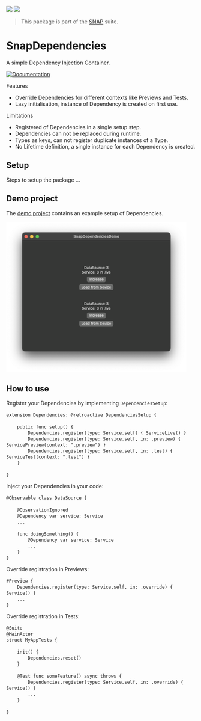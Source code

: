<!-- Copy badges from SPI -->
[![](https://img.shields.io/endpoint?url=https%3A%2F%2Fswiftpackageindex.com%2Fapi%2Fpackages%2Fsimonnickel%2Fsnap-dependencies%2Fbadge%3Ftype%3Dplatforms)](https://swiftpackageindex.com/simonnickel/snap-dependencies)
[![](https://img.shields.io/endpoint?url=https%3A%2F%2Fswiftpackageindex.com%2Fapi%2Fpackages%2Fsimonnickel%2Fsnap-dependencies%2Fbadge%3Ftype%3Dswift-versions)](https://swiftpackageindex.com/simonnickel/snap-dependencies) 

> This package is part of the [SNAP](https://github.com/simonnickel/snap) suite.


# SnapDependencies

A simple Dependency Injection Container.

[![Documentation][documentation badge]][documentation] 

[documentation]: https://swiftpackageindex.com/simonnickel/snap-dependencies/main/documentation/snapdependencies
[documentation badge]: https://img.shields.io/badge/Documentation-DocC-blue

Features
* Override Dependencies for different contexts like Previews and Tests.
* Lazy initialisation, instance of Dependency is created on first use.

Limitations
* Registered of Dependencies in a single setup step.
* Dependencies can not be replaced during runtime.
* Types as keys, can not register duplicate instances of a Type.
* No Lifetime definition, a single instance for each Dependency is created.

## Setup

Steps to setup the package ...


## Demo project

The [demo project](/PackageDemo) contains an example setup of Dependencies.

<img src="/screenshot.png" height="400">


## How to use

Register your Dependencies by implementing `DependenciesSetup`:
```
extension Dependencies: @retroactive DependenciesSetup {
	
	public func setup() {
		Dependencies.register(type: Service.self) { ServiceLive() }
		Dependencies.register(type: Service.self, in: .preview) { ServicePreview(context: ".preview") }
		Dependencies.register(type: Service.self, in: .test) { ServiceTest(context: ".test") }
	}
	
}
```

Inject your Dependencies in your code:
```
@Observable class DataSource {

	@ObservationIgnored
	@Dependency var service: Service
	...
	
	func doingSomething() {
		@Dependency var service: Service
		...
	}
}
```

Override registration in Previews:
```
#Preview {
	Dependencies.register(type: Service.self, in: .override) { Service() }
	...
}
```

Override registration in Tests:
```
@Suite
@MainActor
struct MyAppTests {
	
	init() {
		Dependencies.reset()
	}
	
	@Test func someFeature() async throws {
		Dependencies.register(type: Service.self, in: .override) { Service() }
		...
	}
	
}
```
